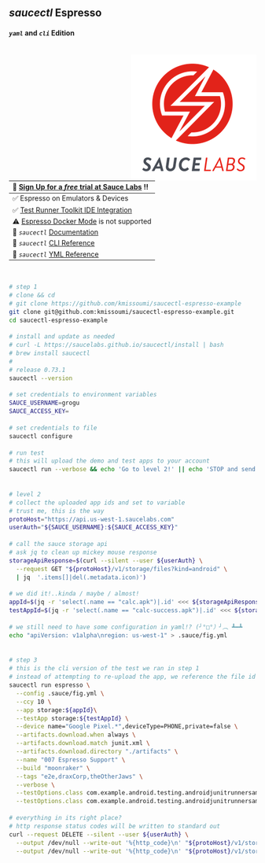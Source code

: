 ## _saucectl_ Espresso
#### _`yaml`_ and _`cli`_ Edition

<br>
<img align="right" src="assets/logo_7.png">  



| :rocket: [Sign Up for a _free_ trial at Sauce Labs][3] :bangbang: |
|:----------------------------------------------------------------- |
| :white_check_mark: Espresso on Emulators & Devices                |
| :white_check_mark: [Test Runner Toolkit IDE Integration][2]       |
| :warning: [Espresso Docker Mode][1] is not supported              |
| :page_facing_up: _`saucectl`_ [Documentation][4]                           |
| :page_facing_up: _`saucectl`_ [CLI Reference][5]                  |
| :page_facing_up: _`saucectl`_ [YML Reference][6]                  |

&nbsp;


```sh
# step 1
# clone && cd
# git clone https://github.com/kmissoumi/saucectl-espresso-example
git clone git@github.com:kmissoumi/saucectl-espresso-example.git
cd saucectl-espresso-example  

# install and update as needed
# curl -L https://saucelabs.github.io/saucectl/install | bash
# brew install saucectl
#
# release 0.73.1
saucectl --version  

# set credentials to environment variables
SAUCE_USERNAME=grogu
SAUCE_ACCESS_KEY=  

# set credentials to file
saucectl configure

# run test
# this will upload the demo and test apps to your account
saucectl run --verbose && echo 'Go to level 2!' || echo 'STOP and send logs!'  


# level 2
# collect the uploaded app ids and set to variable
# trust me, this is the way
protoHost="https://api.us-west-1.saucelabs.com"
userAuth="${SAUCE_USERNAME}:${SAUCE_ACCESS_KEY}"

# call the sauce storage api
# ask jq to clean up mickey mouse response
storageApiResponse=$(curl --silent --user ${userAuth} \
  --request GET "${protoHost}/v1/storage/files?kind=android" \
  | jq  '.items[]|del(.metadata.icon)')

# we did it!..kinda / maybe / almost!
appId=$(jq -r 'select(.name == "calc.apk")|.id' <<< ${storageApiResponse})
testAppId=$(jq -r 'select(.name == "calc-success.apk")|.id' <<< ${storageApiResponse})

# we still need to have some configuration in yaml!? (╯°□°）╯︵ ┻━┻
echo "apiVersion: v1alpha\nregion: us-west-1" > .sauce/fig.yml  


# step 3
# this is the cli version of the test we ran in step 1
# instead of attempting to re-upload the app, we reference the file id
saucectl run espresso \
  --config .sauce/fig.yml \
  --ccy 10 \
  --app storage:${appId}\
  --testApp storage:${testAppId} \
  --device name="Google Pixel.*",deviceType=PHONE,private=false \
  --artifacts.download.when always \
  --artifacts.download.match junit.xml \
  --artifacts.download.directory "./artifacts" \
  --name "007 Espresso Support" \
  --build "moonraker" \
  --tags "e2e,draxCorp,theOtherJaws" \
  --verbose \
  --testOptions.class com.example.android.testing.androidjunitrunnersample.CalculatorAddParameterizedTest \
  --testOptions.class com.example.android.testing.androidjunitrunnersample.CalculatorInstrumentationTest  

# everything in its right place?
# http response status codes will be written to standard out
curl --request DELETE --silent --user ${userAuth} \
  --output /dev/null --write-out '%{http_code}\n' "${protoHost}/v1/storage/files/${appId}" \
  --output /dev/null --write-out '%{http_code}\n' "${protoHost}/v1/storage/files/${testAppId}"
```


&nbsp;

[1]: <https://docs.saucelabs.com/testrunner-toolkit/configuration/common-syntax/#mode>
  "Test Runner Toolkit Common Syntax"
[2]: <https://docs.saucelabs.com/testrunner-toolkit/ide-integrations/vscode>
  "Test Runner Toolkit IDE Integration w/ Visual Studio Code"
[3]: <https://saucelabs.com/sign-up>
  "Sauce Labs Free Trial!"
[4]: <https://docs.saucelabs.com/testrunner-toolkit/>
  "_saucectl_ Docs"
[5]: <https://docs.saucelabs.com/testrunner-toolkit/saucectl/)>
  "_saucectl_ CLI Reference"
[6]: <https://docs.saucelabs.com/testrunner-toolkit/configuration/espresso/>
  "_saucectl_ YML Reference"

